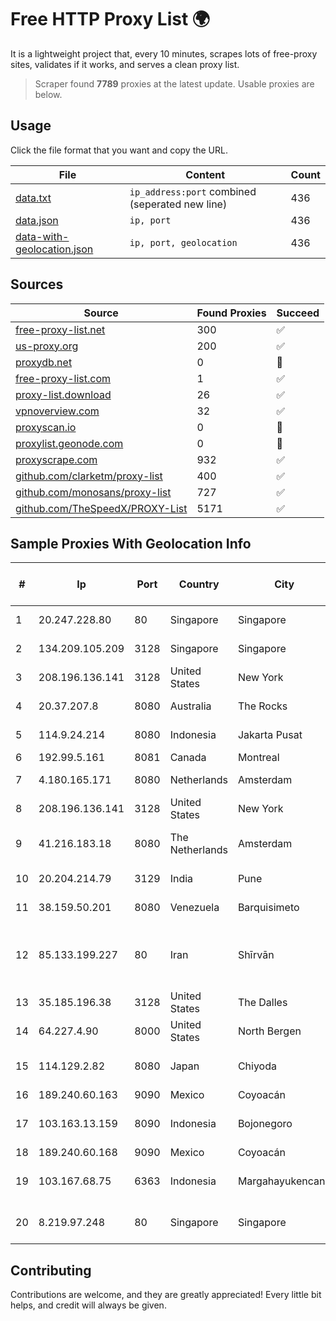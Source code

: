 
# Free HTTP Proxy List 🌍

It is a lightweight project that, every 10 minutes, scrapes lots of free-proxy sites, validates if it works, and serves a clean proxy list.


> Scraper found **7789** proxies at the latest update. Usable proxies are below.

## Usage

Click the file format that you want and copy the URL.


|File|Content|Count|
|----|-------|-----|
|[data.txt](https://raw.githubusercontent.com/themiralay/Proxy-List-World/master/data.txt)|`ip_address:port` combined (seperated new line)|436|
|[data.json](https://raw.githubusercontent.com/themiralay/Proxy-List-World/master/data.json)|`ip, port`|436|
|[data-with-geolocation.json](https://raw.githubusercontent.com/themiralay/Proxy-List-World/master/data-with-geolocation.json)|`ip, port, geolocation`|436|

## Sources

|Source|Found Proxies|Succeed|
|------|-------------|-------|
|[free-proxy-list.net](https://free-proxy-list.net)|300|✅|
|[us-proxy.org](https://www.us-proxy.org)|200|✅|
|[proxydb.net](http://proxydb.net)|0|🚫|
|[free-proxy-list.com](https://free-proxy-list.com/?page=&port=&type%5B%5D=http&type%5B%5D=https&up_time=0&search=Search)|1|✅|
|[proxy-list.download](https://www.proxy-list.download/HTTP)|26|✅|
|[vpnoverview.com](https://vpnoverview.com/privacy/anonymous-browsing/free-proxy-servers)|32|✅|
|[proxyscan.io](https://www.proxyscan.io)|0|🚫|
|[proxylist.geonode.com](https://proxylist.geonode.com/api/proxy-list?limit=300&page=1&sort_by=lastChecked&sort_type=desc&protocols=http,https)|0|🚫|
|[proxyscrape.com](https://api.proxyscrape.com/v2/?request=displayproxies&protocol=http&timeout=10000&country=all&ssl=all&anonymity=all)|932|✅|
|[github.com/clarketm/proxy-list](https://raw.githubusercontent.com/clarketm/proxy-list/master/proxy-list-raw.txt)|400|✅|
|[github.com/monosans/proxy-list](https://raw.githubusercontent.com/monosans/proxy-list/main/proxies/http.txt)|727|✅|
|[github.com/TheSpeedX/PROXY-List](https://raw.githubusercontent.com/TheSpeedX/PROXY-List/master/http.txt)|5171|✅|


## Sample Proxies With Geolocation Info

|#|Ip|Port|Country|City|Internet Service Provider|
|-|--|----|-------|----|-------------------------|
|1|20.247.228.80|80|Singapore|Singapore|Microsoft Corporation|
|2|134.209.105.209|3128|Singapore|Singapore|DigitalOcean, LLC|
|3|208.196.136.141|3128|United States|New York|Verizon Business|
|4|20.37.207.8|8080|Australia|The Rocks|Microsoft Corporation|
|5|114.9.24.214|8080|Indonesia|Jakarta Pusat|PT. INDOSAT Tbk|
|6|192.99.5.161|8081|Canada|Montreal|OVH SAS|
|7|4.180.165.171|8080|Netherlands|Amsterdam|Microsoft Corporation|
|8|208.196.136.141|3128|United States|New York|Verizon Business|
|9|41.216.183.18|8080|The Netherlands|Amsterdam|Private-Hosting di Cipriano oscar|
|10|20.204.214.79|3129|India|Pune|Microsoft Corporation|
|11|38.159.50.201|8080|Venezuela|Barquisimeto|Boom Solutions C.A.|
|12|85.133.199.227|80|Iran|Shīrvān|Parsian Technology Innovative Solution Co., PJS.|
|13|35.185.196.38|3128|United States|The Dalles|Google LLC|
|14|64.227.4.90|8000|United States|North Bergen|DigitalOcean, LLC|
|15|114.129.2.82|8080|Japan|Chiyoda|NTT SmartConnect Corporation|
|16|189.240.60.163|9090|Mexico|Coyoacán|UNINET|
|17|103.163.13.159|8090|Indonesia|Bojonegoro|PT Solusi Media Telekomunikasi|
|18|189.240.60.168|9090|Mexico|Coyoacán|UNINET|
|19|103.167.68.75|6363|Indonesia|Margahayukencana|PT Kataji Nukami Indonesia|
|20|8.219.97.248|80|Singapore|Singapore|Alibaba (US) Technology Co., Ltd.|



## Contributing

Contributions are welcome, and they are greatly appreciated! Every
little bit helps, and credit will always be given.

